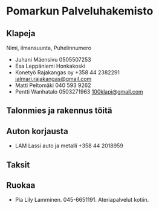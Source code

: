 # Pomarkun Palveluhakemisto

## Klapeja
Nimi, ilmansuunta, Puhelinnumero

- Juhani Mäensivu 0505507253
- Esa Leppäniemi Honkakoski
- Konetyö Rajakangas oy +358 44 2382291 jalmari.rajakangas@gmail.com
- Matti Peltomäki 040 593 9262
- Pentti Wanhatalo 0503271963 100klapi@gmail.com

## Talonmies ja rakennus töitä


## Auton korjausta

- LAM Lassi auto ja metalli +358 44 2018959 

## Taksit

## Ruokaa

- Pia Lily Lamminen. 045-6651191. Ateriapalvelut kotiin.



